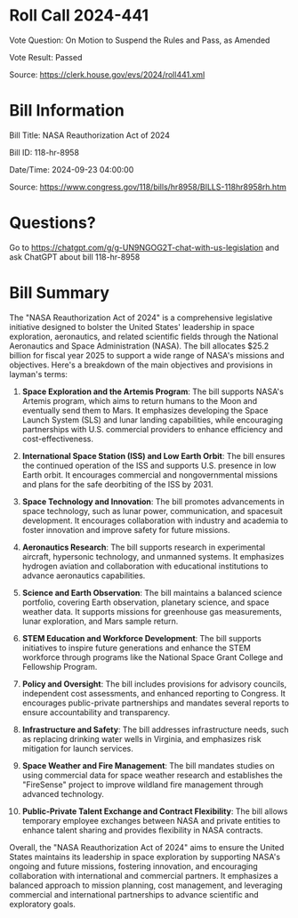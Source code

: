 # Roll Call 2024-441

Vote Question: On Motion to Suspend the Rules and Pass, as Amended

Vote Result: Passed

Source: https://clerk.house.gov/evs/2024/roll441.xml

# Bill Information

Bill Title: NASA Reauthorization Act of 2024

Bill ID: 118-hr-8958

Date/Time: 2024-09-23 04:00:00

Source: https://www.congress.gov/118/bills/hr8958/BILLS-118hr8958rh.htm

# Questions?

Go to https://chatgpt.com/g/g-UN9NGOG2T-chat-with-us-legislation and ask ChatGPT about bill 118-hr-8958

# Bill Summary
The "NASA Reauthorization Act of 2024" is a comprehensive legislative initiative designed to bolster the United States' leadership in space exploration, aeronautics, and related scientific fields through the National Aeronautics and Space Administration (NASA). The bill allocates $25.2 billion for fiscal year 2025 to support a wide range of NASA's missions and objectives. Here's a breakdown of the main objectives and provisions in layman's terms:

1. **Space Exploration and the Artemis Program**: The bill supports NASA's Artemis program, which aims to return humans to the Moon and eventually send them to Mars. It emphasizes developing the Space Launch System (SLS) and lunar landing capabilities, while encouraging partnerships with U.S. commercial providers to enhance efficiency and cost-effectiveness.

2. **International Space Station (ISS) and Low Earth Orbit**: The bill ensures the continued operation of the ISS and supports U.S. presence in low Earth orbit. It encourages commercial and nongovernmental missions and plans for the safe deorbiting of the ISS by 2031.

3. **Space Technology and Innovation**: The bill promotes advancements in space technology, such as lunar power, communication, and spacesuit development. It encourages collaboration with industry and academia to foster innovation and improve safety for future missions.

4. **Aeronautics Research**: The bill supports research in experimental aircraft, hypersonic technology, and unmanned systems. It emphasizes hydrogen aviation and collaboration with educational institutions to advance aeronautics capabilities.

5. **Science and Earth Observation**: The bill maintains a balanced science portfolio, covering Earth observation, planetary science, and space weather data. It supports missions for greenhouse gas measurements, lunar exploration, and Mars sample return.

6. **STEM Education and Workforce Development**: The bill supports initiatives to inspire future generations and enhance the STEM workforce through programs like the National Space Grant College and Fellowship Program.

7. **Policy and Oversight**: The bill includes provisions for advisory councils, independent cost assessments, and enhanced reporting to Congress. It encourages public-private partnerships and mandates several reports to ensure accountability and transparency.

8. **Infrastructure and Safety**: The bill addresses infrastructure needs, such as replacing drinking water wells in Virginia, and emphasizes risk mitigation for launch services.

9. **Space Weather and Fire Management**: The bill mandates studies on using commercial data for space weather research and establishes the "FireSense" project to improve wildland fire management through advanced technology.

10. **Public-Private Talent Exchange and Contract Flexibility**: The bill allows temporary employee exchanges between NASA and private entities to enhance talent sharing and provides flexibility in NASA contracts.

Overall, the "NASA Reauthorization Act of 2024" aims to ensure the United States maintains its leadership in space exploration by supporting NASA's ongoing and future missions, fostering innovation, and encouraging collaboration with international and commercial partners. It emphasizes a balanced approach to mission planning, cost management, and leveraging commercial and international partnerships to advance scientific and exploratory goals.
